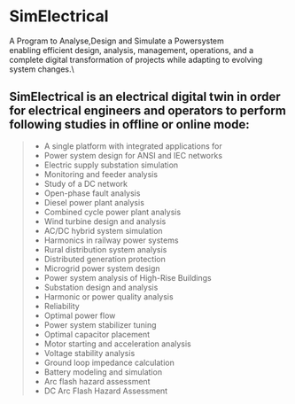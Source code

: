 # SimElectrical
A Program to Analyse,Design and Simulate a Powersystem\
enabling efficient design, analysis, management, operations, and a complete digital transformation of projects while adapting to evolving system changes.\
## SimElectrical is an electrical digital twin in order for electrical engineers and operators to perform following studies in offline or online mode:
>- A single platform with integrated applications for
>- Power system design for ANSI and IEC networks
>- Electric supply substation simulation
>- Monitoring and feeder analysis
>- Study of a DC network
>- Open-phase fault analysis
>- Diesel power plant analysis
>- Combined cycle power plant analysis
>- Wind turbine design and analysis
>- AC/DC hybrid system simulation
>- Harmonics in railway power systems
>- Rural distribution system analysis
>- Distributed generation protection
>- Microgrid power system design
>- Power system analysis of High-Rise Buildings
>- Substation design and analysis
>- Harmonic or power quality analysis
>- Reliability
>- Optimal power flow
>- Power system stabilizer tuning
>- Optimal capacitor placement
>- Motor starting and acceleration analysis
>- Voltage stability analysis
>- Ground loop impedance calculation
>- Battery modeling and simulation
>- Arc flash hazard assessment
>- DC Arc Flash Hazard Assessment
